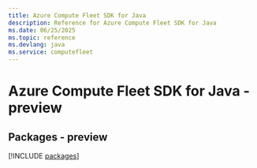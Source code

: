 ```yaml
---
title: Azure Compute Fleet SDK for Java
description: Reference for Azure Compute Fleet SDK for Java
ms.date: 06/25/2025
ms.topic: reference
ms.devlang: java
ms.service: computefleet
---
```

# Azure Compute Fleet SDK for Java - preview
## Packages - preview
[!INCLUDE [packages](compute-fleet-index.md)]